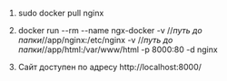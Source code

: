 1. sudo docker pull nginx

2. docker run --rm --name ngx-docker -v //*путь до папки*//app/nginx:/etc/nginx -v //*путь до папки*//app/html:/var/www/html -p 8000:80 -d nginx

3. Сайт доступен по адресу http://localhost:8000/